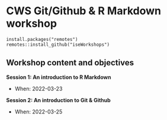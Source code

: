 # CWS Git/Github & R Markdown workshop

```{R}
install.packages("remotes")
remotes::install_github("iseWorkshops")
```

## Workshop content and objectives

**Session 1: An introduction to R Markdown**

- When: 2022-03-23

**Session 2: An introduction to Git & Github**

- When: 2022-03-25
